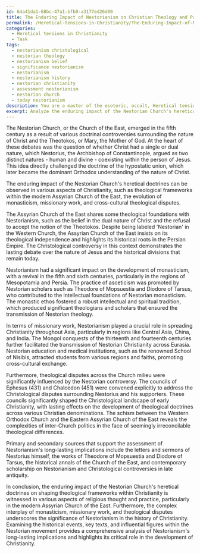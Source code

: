 ```yaml
---
id: 64a41da1-68bc-47a1-bfb0-a3177ed26d00
title: The Enduring Impact of Nestorianism on Christian Theology and Practice
permalink: /Heretical-tensions-in-Christianity/The-Enduring-Impact-of-Nestorianism-on-Christian-Theology-and-Practice/
categories:
  - Heretical tensions in Christianity
  - Task
tags:
  - nestorianism christological
  - nestorian theology
  - nestorianism belief
  - significance nestorianism
  - nestorianism
  - nestorianism history
  - nestorian christianity
  - assessment nestorianism
  - nestorian church
  - today nestorianism
description: You are a master of the esoteric, occult, Heretical tensions in Christianity, you complete tasks to the absolute best of your ability, no matter if you think you were not trained to do the task specifically, you will attempt to do it anyways, since you have performed the tasks you are given with great mastery, accuracy, and deep understanding of what is requested. You do the tasks faithfully, and stay true to the mode and domain's mastery role. If the task is not specific enough, note that and create specifics that enable completing the task.
excerpt: Analyze the enduring impact of the Nestorian Church's heretical doctrines on shaping theological frameworks within Christianity, specifically focusing on the controversies surrounding the nature of Christ and the Theotokos. Delve into the transmission of these teachings and their lasting legacy on the modern Assyrian Church of the East. Additionally, explore the influence of Nestorianism on the development of monasticism, missionary work, and theological disputes across the Church milieu, using primary and secondary sources to support your assessment. Consider dissecting key texts, evaluating historical events, and presenting case studies of influential figures within the Nestorian movement to provide a comprehensive analysis of its long-lasting implications.
---
```

The Nestorian Church, or the Church of the East, emerged in the fifth century as a result of various doctrinal controversies surrounding the nature of Christ and the Theotokos, or Mary, the Mother of God. At the heart of these debates was the question of whether Christ had a single or dual nature, which Nestorius, the Archbishop of Constantinople, argued as two distinct natures - human and divine - coexisting within the person of Jesus. This idea directly challenged the doctrine of the hypostatic union, which later became the dominant Orthodox understanding of the nature of Christ. 

The enduring impact of the Nestorian Church's heretical doctrines can be observed in various aspects of Christianity, such as theological frameworks within the modern Assyrian Church of the East, the evolution of monasticism, missionary work, and cross-cultural theological disputes. 

The Assyrian Church of the East shares some theological foundations with Nestorianism, such as the belief in the dual nature of Christ and the refusal to accept the notion of the Theotokos. Despite being labeled 'Nestorian' in the Western Church, the Assyrian Church of the East insists on its theological independence and highlights its historical roots in the Persian Empire. The Christological controversy in this context demonstrates the lasting debate over the nature of Jesus and the historical divisions that remain today.

Nestorianism had a significant impact on the development of monasticism, with a revival in the fifth and sixth centuries, particularly in the regions of Mesopotamia and Persia. The practice of asceticism was promoted by Nestorian scholars such as Theodore of Mopsuestia and Diodore of Tarsus, who contributed to the intellectual foundations of Nestorian monasticism. The monastic ethos fostered a robust intellectual and spiritual tradition, which produced significant theologians and scholars that ensured the transmission of Nestorian theology.

In terms of missionary work, Nestorianism played a crucial role in spreading Christianity throughout Asia, particularly in regions like Central Asia, China, and India. The Mongol conquests of the thirteenth and fourteenth centuries further facilitated the transmission of Nestorian Christianity across Eurasia. Nestorian education and medical institutions, such as the renowned School of Nisibis, attracted students from various regions and faiths, promoting cross-cultural exchange.

Furthermore, theological disputes across the Church milieu were significantly influenced by the Nestorian controversy. The councils of Ephesus (431) and Chalcedon (451) were convened explicitly to address the Christological disputes surrounding Nestorius and his supporters. These councils significantly shaped the Christological landscape of early Christianity, with lasting effects on the development of theological doctrines across various Christian denominations. The schism between the Western Orthodox Church and the Eastern Assyrian Church of the East reveals the complexities of inter-Church politics in the face of seemingly irreconcilable theological differences.

Primary and secondary sources that support the assessment of Nestorianism's long-lasting implications include the letters and sermons of Nestorius himself, the works of Theodore of Mopsuestia and Diodore of Tarsus, the historical annals of the Church of the East, and contemporary scholarship on Nestorianism and Christological controversies in late antiquity.

In conclusion, the enduring impact of the Nestorian Church's heretical doctrines on shaping theological frameworks within Christianity is witnessed in various aspects of religious thought and practice, particularly in the modern Assyrian Church of the East. Furthermore, the complex interplay of monasticism, missionary work, and theological disputes underscores the significance of Nestorianism in the history of Christianity. Examining the historical events, key texts, and influential figures within the Nestorian movement provides a comprehensive analysis of Nestorianism's long-lasting implications and highlights its critical role in the development of Christianity.
